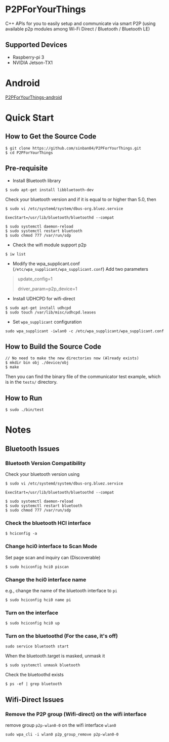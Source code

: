 # P2PForYourThings
C++ APIs for you to easily setup and communicate via smart P2P (using available p2p modules among Wi-Fi Direct / Bluetooth / Bluetooth LE)

## Supported Devices
* Raspberry-pi 3
* NVIDIA Jetson-TX1

# Android
[P2PForYourThings-android](https://github.com/sinban04/P2PForYourThings-android)


# Quick Start
## How to Get the Source Code
```
$ git clone https://github.com/sinban04/P2PForYourThings.git
$ cd P2PForYourThings
```

## Pre-requisite
- Install Bluetooth library
```
$ sudo apt-get install libbluetooth-dev
```

Check your bluetooth version and if it is equal to or higher than 5.0, then
```
$ sudo vi /etc/systemd/system/dbus-org.bluez.service

ExecStart=/usr/lib/bluetooth/bluetoothd --compat

$ sudo systemctl daemon-reload
$ sudo systemctl restart bluetooth
$ sudo chmod 777 /var/run/sdp
```

- Check the wifi module support p2p
```
$ iw list
```

- Modify the wpa_supplicant.conf (```/etc/wpa_supplicant/wpa_supplicant.conf```)
Add two parameters

> update_config=1
>
> driver_param=p2p_device=1

- Install UDHCPD for wifi-direct
```
$ sudo apt-get install udhcpd
$ sudo touch /var/lib/misc/udhcpd.leases
```

- Set ```wpa_supplicant``` configuration
```
sudo wpa_supplicant -iwlan0 -c /etc/wpa_supplicant/wpa_supplicant.conf
```


## How to Build the Source Code
```
// No need to make the new directories now (Already exists)
$ mkdir bin obj ./device/obj 
$ make
```
Then you can find the binary file of the communicator test example,
which is in the ```tests/``` directory.

## How to Run
```
$ sudo ./bin/test
```

# Notes
## Bluetooth Issues
### Bluetooth Version Compatibility
Check your bluetooth version using
```
$ sudo vi /etc/systemd/system/dbus-org.bluez.service

ExecStart=/usr/lib/bluetooth/bluetoothd --compat

$ sudo systemctl daemon-reload
$ sudo systemctl restart bluetooth
$ sudo chmod 777 /var/run/sdp
```

### Check the bluetooth HCI interface
```
$ hciconfig -a
```

### Change hci0 interface to Scan Mode 
Set page scan and inquiry can (Discoverable)
```
$ sudo hciconfig hci0 piscan
```

### Change the hci0 interface name
e.g., change the name of the bluetooth interface to ```pi```
```
$ sudo hciconfig hci0 name pi
```

### Turn on the interface
```
$ sudo hciconfig hci0 up
```

### Turn on the bluetoothd (For the case, it's off)
```
sudo service bluetooth start
```
When the bluetooth.target is masked, unmask it
```
$ sudo systemctl unmask bluetooth
```
Check the bluetoothd exists
```
$ ps -ef | grep bluetooth
```

## Wifi-Direct Issues
### Remove the P2P group (Wifi-direct) on the wifi interface
remove group ```p2p-wlan0-0``` on the wifi interface ```wlan0```
```
sudo wpa_cli -i wlan0 p2p_group_remove p2p-wlan0-0
```
